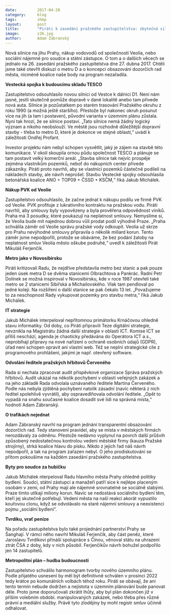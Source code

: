 ```yaml
---
date:         2017-04-28
category:     blog
tags:         zhmp
layout:       post
title:        "Piráti k zasedání pražského zastupitelstva: zbytečná silnice za miliardy" 
image:        z26.jpg
author:       Adam Zábranský
---
```


Nová silnice na jihu Prahy, nákup vodovodů od společnosti Veolia, nebo sociální nájemné pro soudce a státní zástupce. O tom a o dalších věcech se jednalo na 26. zasedání pražského zastupitelstva dne 27. dubna 2017. Chtěli jsme také otevřít diskuzi o metru D a o koncepci obsazování dozorčích rad města, nicméně koalice naše body na program nezařadila. 

**Vestecká spojka k budoucímu skladu TESCO**

Zastupitelstvo odsouhlasilo novou silnici od Vestce k dálnici D1. Není nám jasné, jestli skutečně pomůže dopravě v dané lokalitě anebo tam přivede nová auta. Silnice je pozůstatkem po starém trasování Pražského okruhu z roku 1990 (a možná ještě staršího). Přestože byl nakonec okruh posunut více na jih (a tam i postaven), původní varianta v územním plánu zůstala. Nyní tak hrozí, že se silnice postaví. „Tato silnice nemá žádný logický význam a nikoho neobslouží. Ve městě jsou rozhodně důležitější dopravní stavby - třeba to metro D, které je dokonce ve stejné oblasti,“ uvádí k záležitosti Ondřej Profant.

Investor projektu nám nebyl schopen vysvětlit, jaký je zájem na stavbě této komunikace. V okolí skoupila ornou půdu společnost TESCO a plánuje se tam postavit velký komerční areál. „Stavba silnice tak nejvíc prospěje zejména vlastníkům pozemků, neboť do nákupních center přivede zákazníky. Piráti proto navrhli, aby se vlastníci pozemků částečně podíleli na nákladech stavby, ale návrh neprošel. Stavbu Vestecké spojky odsouhlasila betonářská koalice ANO + TOP09 + ČSSD + KSČM,“ říká Jakub Michálek. 

**Nákup PVK od Veolie**

Zastupitelstvo odsouhlasilo, že začne jednat k nákupu podílu ve firmě PVK od Veolie. PVK profituje z lukrativního kontraktu na pražskou vodu. Piráti navrhli, aby smlouvy byly vypovězeny a byla prověřena odpovědnost viníků. Praha má 3 posudky, které poukazují na neplatnost smlouvy. Nemyslíme si, že Veolia bude mít najednou dobrou vůli prodat podíl výhodně Praze. „Praha schválila záměr od Veolie správu pražské vody odkoupit. Veolia už skrze pro Prahu nevýhodné smlouvy připravila o několik miliard korun. Tento záměr jsme nepodpořili, protože se obáváme, že bez podání žaloby na neplatnost smluv Veolia město oškube podruhé,“ uvedl k záležitosti Pirát Mikuláš Ferjenčík.

**Metro jako v Novosibirsku**

Piráti kritizovali Radu, že nejdříve představila metro bez stanic a pak pouze jeden úsek metra D se dvěma stanicemi Olbrachtova a Pankrác. Radní Petr Dolínek se možná inspiroval v Novosibirsku, kde v roce 1987 otevřeli také metro se 2 stanicemi Sibiřská a Michailovského. Vlak tam pendloval po jedné koleji. Na rozšíření o další stanice se pak čekalo 13 let. „Považujeme to za neschopnost Rady vykupovat pozemky pro stavbu metra,“ říká Jakub Michálek. 

**IT strategie**

Jakub Michálek interpeloval nepřítomnou primátorku Krnáčovou ohledně stavu informatiky. Od doby, co Piráti připravili Teze digitální strategie, nevznikla na Magistrátu žádná další strategie v oblasti ICT. Komise ICT se příliš neschází, agenda je chaoticky předávána do Operátora ICT a.s., neprobíhají přípravy na nové nařízení o ochraně osobních údajů (GDPR), úřad není schopen opravit ani vlastní web. Též se neplní strategické cíle z programového prohlášení, jakými je např. otevřený software. 

**Odvolání ředitele pražských hřbitovů Červeného**

Rada si nechala zpracovat audit příspěvkové organizace Správa pražských hřbitovů. Audit ukázal na několik pochybení v oblasti veřejných zakázek a na jeho základě Rada odvolala uznávaného ředitele Martina Červeného. Podle nás nebyla zjištěná pochybení natolik zásadní (navíc některá z nich ředitel spolehlivě vyvrátil), aby ospravedlňovala odvolání ředitele. „Opět to vypadá na snahu současné koalice dosadit své lidi na správná místa,“ hodnotí Adam Zábranský.

**O trafikách nejednat**

Adam Zábranský navrhl na program jednání transparentní obsazování dozorčích rad. Tedy stanovení pravidel, aby se místa v městských firmách nerozdávaly za odměnu. Přestože nedávno vyplynul na povrch další průšvih způsobený nedostatečnou kontrolou vedení městské firmy (kauza Pražské strojírny), strká koalice hlavu do písku. Nikdo z jejich řad náš návrh nepodpořil, a tak na program zařazen nebyl. O jeho prodiskutování se přitom pokoušíme na každém zasedání pražského zastupitelstva.

**Byty pro soudce za hubičku**

Jakub Michálek nterpeloval Radu hlavního města Prahy ohledně politiky bydlení. Soudci, státní zástupci a manažeři patří sice k nejlépe placeným osobám v zemi, od Prahy mají ale nájemné srovnatelné se sociálně slabými. Praze tímto utíkají miliony korun. Navíc se nedostává sociálního bydlení těm, kteří jej skutečně potřebují. Vedení města na naší reakci akorát vypustilo kouřovou clonu, když se odvolávalo na staré nájemní smlouvy a neexistenci pojmu „sociální bydlení“. 

**Tvrdíku, vrať peníze**

Na pořadu zastupitelstva bylo také projednání partnerství Prahy se Šanghají. V rámci něho navrhl Mikuláš Ferjenčík, aby část peněz, které Jaroslavu Tvrdíkovi přináší spolupráce s Čínou, věnoval státu na uhrazení ztrát ČSA z doby, kdy v nich působil. Ferjenčíkův návrh bohužel podpořilo jen 14 zastupitelů.

**Metropolitní plán – hudba budoucnosti**

Zastupitelstvo schválilo harmonogram tvorby nového územního plánu. Podle přijatého usnesení by měl být definitivně schválen v prosinci 2022 tedy krátce po komunálních volbách téhož roku. Piráti se obávají, že ani tento termín nebude dodržen a nejistota v územním plánování bude panovat déle. Proto jsme doporučovali zkrátit lhůty, aby byl plán dokončen již v příším volebním období. manipulovaných zakázek, nebo třeba přes různé právní a mediální služby. Právě tyto zlodějiny by mohl registr smluv účinně odhalovat. 
